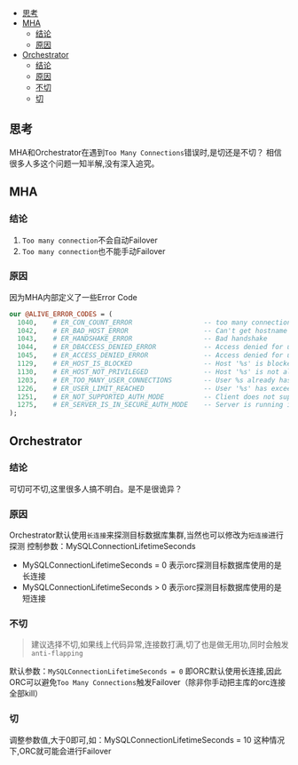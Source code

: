 - [思考](#思考)
- [MHA](#mha)
  - [结论](#结论)
  - [原因](#原因)
- [Orchestrator](#orchestrator)
  - [结论](#结论-1)
  - [原因](#原因-1)
  - [不切](#不切)
  - [切](#切)

## 思考
MHA和Orchestrator在遇到`Too Many Connections`错误时,是切还是不切？
相信很多人多这个问题一知半解,没有深入追究。

## MHA
### 结论
1. `Too many connection`不会自动Failover
2. `Too many connection`也不能手动Failover

### 原因
因为MHA内部定义了一些Error Code
```perl
our @ALIVE_ERROR_CODES = (
  1040,    # ER_CON_COUNT_ERROR                  -- too many connection
  1042,    # ER_BAD_HOST_ERROR                   -- Can't get hostname for your address
  1043,    # ER_HANDSHAKE_ERROR                  -- Bad handshake
  1044,    # ER_DBACCESS_DENIED_ERROR            -- Access denied for user '%s'@'%s' to database '%s'
  1045,    # ER_ACCESS_DENIED_ERROR              -- Access denied for user '%s'@'%s' (using password: %s)
  1129,    # ER_HOST_IS_BLOCKED                  -- Host '%s' is blocked because of many connection errors; unblock with 'mysqladmin flush-hosts'
  1130,    # ER_HOST_NOT_PRIVILEGED              -- Host '%s' is not allowed to connect to this MySQL server
  1203,    # ER_TOO_MANY_USER_CONNECTIONS        -- User %s already has more than 'max_user_connections' active connections
  1226,    # ER_USER_LIMIT_REACHED               -- User '%s' has exceeded the '%s' resource (current value: %ld)
  1251,    # ER_NOT_SUPPORTED_AUTH_MODE          -- Client does not support authentication protocol requested by server; consider upgrading MySQL client
  1275,    # ER_SERVER_IS_IN_SECURE_AUTH_MODE    -- Server is running in --secure-auth mode, but '%s'@'%s' has a password in the old format; please change the password to the new format
);
```

## Orchestrator
### 结论
可切可不切,这里很多人搞不明白。是不是很诡异？

### 原因
Orchestrator默认使用`长连接`来探测目标数据库集群,当然也可以修改为`短连接`进行探测
控制参数：MySQLConnectionLifetimeSeconds
- MySQLConnectionLifetimeSeconds = 0 表示orc探测目标数据库使用的是长连接
- MySQLConnectionLifetimeSeconds > 0 表示orc探测目标数据库使用的是短连接

### 不切
> 建议选择不切,如果线上代码异常,连接数打满,切了也是做无用功,同时会触发`anti-flapping`

默认参数：`MySQLConnectionLifetimeSeconds = 0`
即ORC默认使用长连接,因此ORC可以避免`Too Many Connections`触发Failover（除非你手动把主库的orc连接全部kill）

### 切
调整参数值,大于0即可,如：MySQLConnectionLifetimeSeconds = 10
这种情况下,ORC就可能会进行Failover